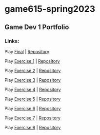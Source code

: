 # game615-spring2023
 ## Game Dev 1 Portfolio
 ### Links:
 
 Play [Final](https://senseicanada.github.io/game615-spring2023/final/play/) | [Repository](https://senseicanada.github.io/game615-spring2023/final/)
 
Play [Exercise 1](https://senseicanada.github.io/game615-spring2023/exercises/exercise01/play/) | [Repository](https://github.com/SenseiCanada/game615-spring2023/tree/main/exercises/exercise01)
 
Play [Exercise 2](https://senseicanada.github.io/game615-spring2023/exercises/exercise02/play/) | [Repository](https://github.com/SenseiCanada/game615-spring2023/tree/main/exercises/exercise02)
 
Play [Exercise 3](https://raltshunter.github.io/game615-spring2023-03/exercise03/play/) | [Repository](https://github.com/RaltsHunter/game615-spring2023-03/tree/main/exercise03)
 
Play [Exercise 4](https://senseicanada.github.io/game615-spring2023-04/exercise04/play/) | [Repository](https://github.com/SenseiCanada/game615-spring2023-04/tree/main/exercise04)
 
Play [Exercise 5](https://lemosadam.github.io/game615-spring2023-05/exercise05/play/) | [Repository](https://github.com/lemosadam/game615-spring2023-05/tree/main/exercise05)
 
Play [Exercise 6](https://senseicanada.github.io/game615-spring2023-06/play/) | [Repository](https://github.com/SenseiCanada/game615-spring2023-06/tree/main/exercise06)
 
Play [Exercise 7](https://tasallin.github.io/game615-spring2023-07/play) | [Repository](https://github.com/TASallin/game615-spring2023-07/tree/main/exercise07)
 
Play [Exercise 8](https://senseicanada.github.io/game615-spring2023-08/play/) | [Repository](https://github.com/SenseiCanada/game615-spring2023-08/tree/main/exercise08)
 
 
